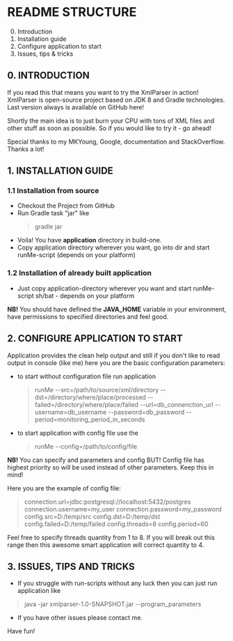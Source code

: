 # README STRUCTURE
0. Introduction
1. Installation guide
2. Configure application to start
3. Issues, tips & tricks 


## 0. INTRODUCTION
If you read this that means you want to try the XmlParser in action!
XmlParser is open-source project based on JDK 8 and Gradle technologies.
Last version always is available on GitHub here! 

Shortly the main idea is to just burn your CPU with tons of XML files and other stuff as soon as possible.
So if you would like to try it - go ahead!

Special thanks to my MKYoung, Google, documentation and StackOverflow. Thanks a lot!

## 1. INSTALLATION GUIDE
### 1.1 Installation from source
* Checkout the Project from GitHub
* Run Gradle task "jar" like 
  > gradle jar
* Voila! You have **application** directory in build-one.
* Copy application directory wherever you want, go into dir and start runMe-script (depends on your platform)

### 1.2 Installation of already built application
* Just copy application-directory wherever you want and start runMe-script sh/bat - depends on your platform

**NB!** You should have defined the **JAVA_HOME** variable in your environment, have permissions to specified directories and feel good.

## 2. CONFIGURE APPLICATION TO START
Application provides the clean help output and still if you don't like to read output in console (like me) 
here you are the basic configuration parameters:

- to start without configuration file run application
  > runMe --src=/path/to/source/xml/directory --dst=/directory/where/place/processed --failed=/directory/where/place/failed --url=db_connenction_url --username=db_username --password=db_password --period=monitoring_period_in_seconds

- to start application with config file use the 
  > runMe --config=/path/to/config/file

**NB!** You can specify and parameters and config BUT! Config file has highest priority so will be used instead of other parameters. Keep this in mind!

 Here you are the example of config file:
>connection.url=jdbc:postgresql://localhost:5432/postgres
connection.username=my_user
connection.password=my_password
config.src=D:/temp/src
config.dst=D:/temp/dst
config.failed=D:/temp/failed
config.threads=8
config.period=60

Feel free to specify threads quantity from 1 to 8. If you will break out this range then this awesome smart application will correct quantity to 4.


## 3. ISSUES, TIPS AND TRICKS 
* If you struggle with run-scripts without any luck then you can just run application like
> java -jar xmlparser-1.0-SNAPSHOT.jar --program_parameters

* If you have other issues please contact me.

Have fun!

